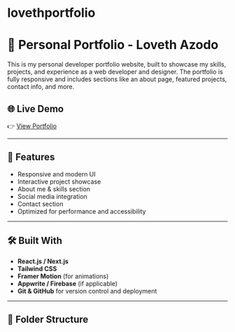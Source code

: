 # lovethportfolio

# 💼 Personal Portfolio - Loveth Azodo

This is my personal developer portfolio website, built to showcase my skills, projects, and experience as a web developer and designer. The portfolio is fully responsive and includes sections like an about page, featured projects, contact info, and more.

## 🌐 Live Demo

👉 [View Portfolio]()  


---

## 📌 Features

- Responsive and modern UI
- Interactive project showcase
- About me & skills section
- Social media integration
- Contact section
- Optimized for performance and accessibility

---

## 🛠️ Built With

- **React.js / Next.js**
- **Tailwind CSS**
- **Framer Motion** (for animations)
- **Appwrite / Firebase** (if applicable)
- **Git & GitHub** for version control and deployment

---

## 📂 Folder Structure

